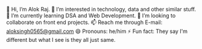 👋 Hi, I’m Alok Raj.
👀 I’m interested in technology, data and other similar stuff.
🌱 I’m currently learning DSA and Web Development.
💞️ I’m looking to collaborate on front end projects.
📫 Reach me through E-mail: aloksingh0565@gmail.com
😄 Pronouns: he/him
⚡ Fun fact: They say I'm different but what I see is they all just same.
